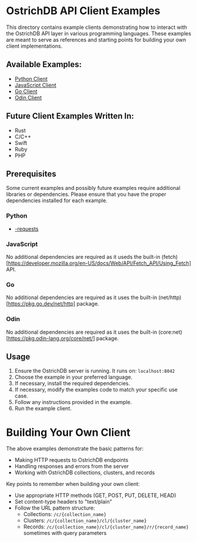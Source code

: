 # OstrichDB API Client Examples

This directory contains example clients demonstrating how to interact with the OstrichDB API layer in various programming languages. These examples are meant to serve as references and starting points for building your own client implementations.

## Available Examples:

- [Python Client](./examples/python-client.py)
- [JavaScript Client](./examples/js-client.js)
- [Go Client](./examples/go-client.go)
- [Odin Client](./examples/odin-client.odin)

## Future Client Examples Written In:

- Rust
- C/C++
- Swift
- Ruby
- PHP

## Prerequisites
Some current examples and possibly future examples require additional libraries or dependencies.
Please ensure that you have the proper dependencies installed for each example.


### Python
- [-requests](https://pypi.org/project/requests/)

### JavaScript
No additional dependencies are required as it useds the built-in (fetch)[https://developer.mozilla.org/en-US/docs/Web/API/Fetch_API/Using_Fetch] API.

### Go
No additional dependencies are required as it uses the built-in (net/http)[https://pkg.go.dev/net/http] package.

### Odin
No additional dependencies are required as it uses the built-in (core:net)[https://pkg.odin-lang.org/core/net/] package.

## Usage
1. Ensure the OstrichDB server is running. It runs on: `localhost:8042`
2. Choose the example in your preferred language.
3. If necessary, install the required dependencies.
4. If necessary, modify the examples code to match your specific use case.
5. Follow any instructions provided in the example.
6. Run the example client.


# Building Your Own Client
The above examples demonstrate the basic patterns for:
- Making HTTP requests to OstrichDB endpoints
- Handling responses and errors from the server
- Working with OstrichDB collections, clusters, and records

Key points to remember when building your own client:
- Use appropriate HTTP methods (GET, POST, PUT, DELETE, HEAD)
- Set content-type headers to "text/plain"
- Follow the URL pattern structure:
    - Collections: `/c/{collection_name}`
    - Clusters: `/c/{collection_name}/cl/{cluster_name}`
    - Records: `/c/{collection_name}/cl/{cluster_name}/r/{record_name}` sometimes with query parameters

